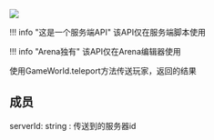 <a href="https://github.com/qndm"><img src="https://img.shields.io/badge/%E8%B4%A1%E7%8C%AE%E8%80%85-qndm-blue"></img></a>

!!! info "这是一个服务端API"
    该API仅在服务端脚本使用

!!! info "Arena独有"
    该API仅在Arena编辑器使用

使用<def>GameWorld</def>.<method>teleport</method>方法传送玩家，返回的结果

## 成员
<property>serverId</property>: <def>string</def>
:   传送到的服务器id